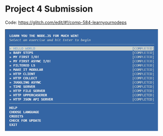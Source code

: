 # Project 4 Submission

Code: https://glitch.com/edit/#!/comp-584-learnyournodeps

![Lesson List](assets/lessons.png)
